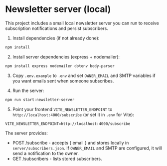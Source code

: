 # Newsletter server (local)

This project includes a small local newsletter server you can run to receive subscription notifications and persist subscribers.

1. Install dependencies (if not already done):

```powershell
npm install
```

2. Install server dependencies (express + nodemailer):

```powershell
npm install express nodemailer dotenv body-parser
```

3. Copy `.env.example` to `.env` and set `OWNER_EMAIL` and SMTP variables if you want emails sent when someone subscribes.

4. Run the server:

```powershell
npm run start:newsletter-server
```

5. Point your frontend `VITE_NEWSLETTER_ENDPOINT` to `http://localhost:4000/subscribe` (or set it in `.env` for Vite):

```
VITE_NEWSLETTER_ENDPOINT=http://localhost:4000/subscribe
```

The server provides:
- POST /subscribe  - accepts { email } and stores locally in `server/subscribers.json`. If `OWNER_EMAIL` and SMTP are configured, it will send a notification to the owner.
- GET /subscribers - lists stored subscribers.
